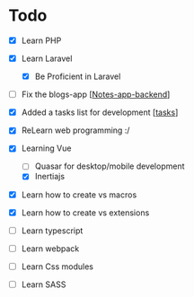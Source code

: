 # Todo

- [x] Learn PHP
- [x] Learn Laravel
  - [x] Be Proficient in Laravel
- [ ] Fix the blogs-app [[Notes-app-backend]]
- [x] Added a tasks list for development [[tasks]]
- [x] ReLearn web programming :/
- [x] Learning Vue
  - [ ] Quasar for desktop/mobile development
  - [x] Inertiajs
- [x] Learn how to create vs macros
- [x] Learn how to create vs extensions
- [ ] Learn typescript
- [ ] Learn webpack
- [ ] Learn Css modules
- [ ] Learn SASS


[//begin]: # "Autogenerated link references for markdown compatibility"
[Notes-app-backend]: notes-development/projects/Notes-app-backend "Blogs app backend"
[tasks]: notes-development/tasks "Tasks"
[//end]: # "Autogenerated link references"